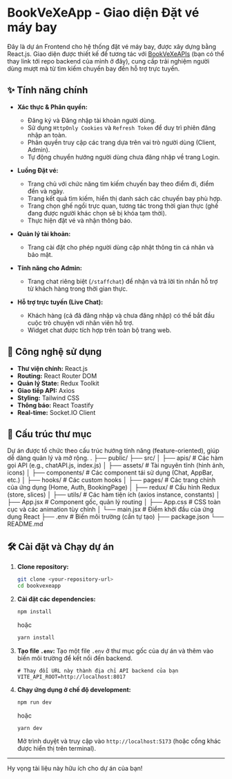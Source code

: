 # BookVeXeApp - Giao diện Đặt vé máy bay

Đây là dự án Frontend cho hệ thống đặt vé máy bay, được xây dựng bằng React.js. Giao diện được thiết kế để tương tác với [BookVeXeAPIs](https://github.com/your-username/BookVeXeAPIs) (bạn có thể thay link tới repo backend của mình ở đây), cung cấp trải nghiệm người dùng mượt mà từ tìm kiếm chuyến bay đến hỗ trợ trực tuyến.

## ✨ Tính năng chính

-   **Xác thực & Phân quyền:**
    -   Đăng ký và Đăng nhập tài khoản người dùng.
    -   Sử dụng `HttpOnly Cookies` và `Refresh Token` để duy trì phiên đăng nhập an toàn.
    -   Phân quyền truy cập các trang dựa trên vai trò người dùng (Client, Admin).
    -   Tự động chuyển hướng người dùng chưa đăng nhập về trang Login.

-   **Luồng Đặt vé:**
    -   Trang chủ với chức năng tìm kiếm chuyến bay theo điểm đi, điểm đến và ngày.
    -   Trang kết quả tìm kiếm, hiển thị danh sách các chuyến bay phù hợp.
    -   Trang chọn ghế ngồi trực quan, tương tác trong thời gian thực (ghế đang được người khác chọn sẽ bị khóa tạm thời).
    -   Thực hiện đặt vé và nhận thông báo.

-   **Quản lý tài khoản:**
    -   Trang cài đặt cho phép người dùng cập nhật thông tin cá nhân và bảo mật.

-   **Tính năng cho Admin:**
    -   Trang chat riêng biệt (`/staffchat`) để nhận và trả lời tin nhắn hỗ trợ từ khách hàng trong thời gian thực.

-   **Hỗ trợ trực tuyến (Live Chat):**
    -   Khách hàng (cả đã đăng nhập và chưa đăng nhập) có thể bắt đầu cuộc trò chuyện với nhân viên hỗ trợ.
    -   Widget chat được tích hợp trên toàn bộ trang web.

## 🚀 Công nghệ sử dụng

-   **Thư viện chính:** React.js
-   **Routing:** React Router DOM
-   **Quản lý State:** Redux Toolkit
-   **Giao tiếp API:** Axios
-   **Styling:** Tailwind CSS
-   **Thông báo:** React Toastify
-   **Real-time:** Socket.IO Client

## 📂 Cấu trúc thư mục

Dự án được tổ chức theo cấu trúc hướng tính năng (feature-oriented), giúp dễ dàng quản lý và mở rộng.
. ├── public/ ├── src/ │ ├── apis/ # Các hàm gọi API (e.g., chatAPI.js, index.js) │ ├── assets/ # Tài nguyên tĩnh (hình ảnh, icons) │ ├── components/ # Các component tái sử dụng (Chat, AppBar, etc.) │ ├── hooks/ # Các custom hooks │ ├── pages/ # Các trang chính của ứng dụng (Home, Auth, BookingPage) │ ├── redux/ # Cấu hình Redux (store, slices) │ ├── utils/ # Các hàm tiện ích (axios instance, constants) │ ├── App.jsx # Component gốc, quản lý routing │ ├── App.css # CSS toàn cục và các animation tùy chỉnh │ └── main.jsx # Điểm khởi đầu của ứng dụng React ├── .env # Biến môi trường (cần tự tạo) ├── package.json └── README.md


## 🛠️ Cài đặt và Chạy dự án

1.  **Clone repository:**
    ```bash
    git clone <your-repository-url>
    cd bookvexeapp
    ```

2.  **Cài đặt các dependencies:**
    ```bash
    npm install
    ```
    hoặc
    ```bash
    yarn install
    ```

3.  **Tạo file `.env`:**
    Tạo một file `.env` ở thư mục gốc của dự án và thêm vào biến môi trường để kết nối đến backend.

    ```env
    # Thay đổi URL này thành địa chỉ API backend của bạn
    VITE_API_ROOT=http://localhost:8017
    ```

4.  **Chạy ứng dụng ở chế độ development:**
    ```bash
    npm run dev
    ```
    hoặc
    ```bash
    yarn dev
    ```
    Mở trình duyệt và truy cập vào `http://localhost:5173` (hoặc cổng khác được hiển thị trên terminal).

---

Hy vọng tài liệu này hữu ích cho dự án của bạn!

